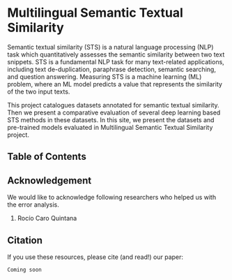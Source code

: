 # Multilingual Semantic Textual Similarity
Semantic textual similarity (STS) is a natural language processing (NLP) task which quantitatively assesses the semantic similarity between two text snippets. STS is a fundamental NLP task for many text-related applications, including text de-duplication, paraphrase detection, semantic searching, and question answering. Measuring STS is a machine learning (ML) problem, where an ML model predicts a value that represents the similarity of the two input texts.

This project catalogues datasets annotated for semantic textual similarity. Then we present a comparative evaluation of several deep learning based STS methods in these datasets. In this site, we present the datasets and pre-trained models evaluated in Multilingual Semantic Textual Similarity project.

## Table of Contents


## Acknowledgement
We would like to acknowledge following researchers who helped us with the error analysis.
1. Rocío Caro Quintana


## Citation
If you use these resources, please cite (and read!) our paper:

```bash
Coming soon
```
